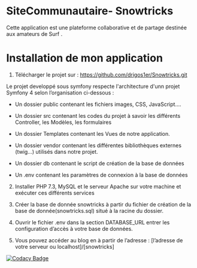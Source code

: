 # SiteCommunautaire- Snowtricks



Cette application est une plateforme collaborative et de partage  destinée aux amateurs de Surf .


# Installation de mon application

1. Télécharger le projet  sur : https://github.com/drigos1er/Snowtricks.git

Le projet developpé sous symfony respecte l'architecture d'unn projet Symfony 4 selon l’organisation ci-dessous :


- Un dossier public contenant les fichiers images, CSS, JavaScript….

- Un dossier src contenant les codes du projet à savoir les différents Controller, les Modèles, les formulaires

- Un dossier Templates contenant les Vues de notre application.

- Un dossier vendor contenant les différentes bibliothèques externes (twig…) utilisés dans notre projet.

- Un dossier db contenant le script de création de la base de données
- Un .env  contenant les paramètres de connexion à la base de données

2. Installer PHP 7.3, MySQL   et le serveur Apache sur votre machine et exécuter ces différents services

3. Créer la base de donnée snowtricks à partir du fichier de création de la base de donnée(snowtricks.sql) situé à la racine du dossier.

4. Ouvrir le fichier .env dans la section DATABASE_URL  entrer les configuration d’accès à votre base de données.

5. Vous pouvez accéder au blog en à partir de l’adresse : [l’adresse de votre serveur ou localhost]/[snowtricks]


[![Codacy Badge](https://api.codacy.com/project/badge/Grade/c6504ce5b8e54b01bdc0f9751558179e)](https://www.codacy.com/manual/drigos1er/Snowtricks?utm_source=github.com&amp;utm_medium=referral&amp;utm_content=drigos1er/Snowtricks&amp;utm_campaign=Badge_Grade)
